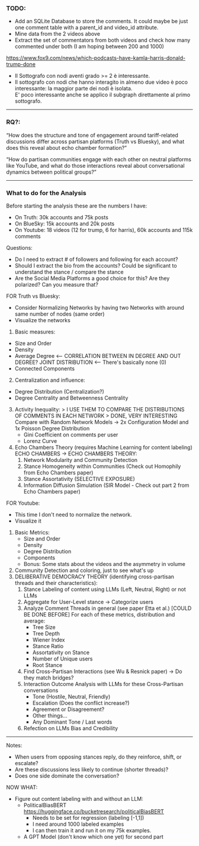 ### TODO:
* Add an SQLite Database to store the comments. It could maybe be just one comment table with a parent_id and video_id attribute.
* Mine data from the 2 videos above
* Extract the set of commentators from both videos and check how many commented under both (I am hoping between 200 and 1000)


https://www.fox9.com/news/which-podcasts-have-kamla-harris-donald-trump-done

* Il Sottografo con nodi aventi grado >= 2 è interessante.
* Il sottografo con nodi che hanno interagito in almeno due video è poco interessante: la maggior parte dei nodi è isolata.   
  E' poco interessante anche se applico il subgraph direttamente al primo sottografo.

------------------------

### RQ?:

“How does the structure and tone of engagement around tariff-related discussions differ across partisan platforms 
(Truth vs Bluesky), and what does this reveal about echo chamber formation?”

“How do partisan communities engage with each other on neutral platforms like YouTube, and what 
do those interactions reveal about conversational dynamics between political groups?”

------------------------

### What to do for the Analysis

Before starting the analysis these are the numbers I have:
- On Truth: 30k accounts and 75k posts
- On BlueSky: 15k accounts and 20k posts
- On Youtube: 18 videos (12 for trump, 6 for harris), 60k accounts and 115k comments

Questions: 
- Do I need to extract # of followers and following for each account?
- Should I extract the bio from the accounts? Could be significant to understand the stance / compare the stance
- Are the Social Media Platforms a good choice for this? Are they polarized? Can you measure that?


FOR Truth vs Bluesky:

- Consider Normalizing Networks by having two Networks with around same number of nodes (same order)
- Visualize the networks
1. Basic measures:
  - Size and Order
  - Density
  - Average Degree <-- CORRELATION BETWEEN IN DEGREE AND OUT DEGREE? JOINT DISTRIBUTION <-- There's basically none (0)
  - Connected Components
2. Centralization and influence:
  - Degree Distribution (Centralization?)
  - Degree Centrality and Betweenness Centrality
3. Activity Inequality: > I USE THEM TO COMPARE THE DISTRIBUTIONS OF COMMENTS IN EACH NETWORK > DONE, VERY INTERESTING
  Compare with Random Network Models -> 2x Configuration Model and 1x Poisson Degree Distribution
    - Gini Coefficient on comments per user
    - Lorenz Curve
4. Echo Chambers Theory (requires Machine Learning for content labeling)
ECHO CHAMBERS -> ECHO CHAMBERS THEORY:
   1. Network Modularity and Community Detection
   2. Stance Homogeneity within Communities (Check out Homophily from Echo Chambers paper)
   3. Stance Assortativity (SELECTIVE EXPOSURE)
   4. Information Diffusion Simulation (SIR Model - Check out part 2 from Echo Chambers paper)



FOR Youtube:
- This time I don't need to normalize the network.
- Visualize it
1. Basic Metrics:
   - Size and Order
   - Density
   - Degree Distribution
   - Components
   - Bonus: Some stats about the videos and the asymmetry in volume
2. Community Detection and coloring, just to see what's up
3. DELIBERATIVE DEMOCRACY THEORY (identifying cross-partisan threads and their characteristics):
   1. Stance Labeling of content using LLMs (Left, Neutral, Right) or not LLMs
   2. Aggregate for User-Level stance -> Categorize users
   3. Analyze Comment Threads in general (see paper Etta et al.) [COULD BE DONE BEFORE]
      For each of these metrics, distribution and average:
      - Tree Size
      - Tree Depth
      - Wiener Index
      - Stance Ratio 
      - Assortativity on Stance
      - Number of Unique users
      - Root Stance
   4. Find Cross-Partisan Interactions (see Wu & Resnick paper) -> Do they match bridges?
   5. Interaction Outcome Analysis with LLMs for these Cross-Partisan conversations
      - Tone (Hostile, Neutral, Friendly)
      - Escalation (Does the conflict increase?)
      - Agreement or Disagreement?
      - Other things...
      - Any Dominant Tone / Last words
   6. Refection on LLMs Bias and Credibility

    
------------------------

Notes:
- When users from opposing stances reply, do they reinforce, shift, or escalate?
- Are these discussions less likely to continue (shorter threads)?
- Does one side dominate the conversation?

NOW WHAT:
- Figure out content labeling with and without an LLM:
  - PoliticalBiasBERT https://huggingface.co/bucketresearch/politicalBiasBERT
    - Needs to be set for regression (labeling [-1,1])
    - I need around 1000 labeled examples
    - I can then train it and run it on my 75k examples.
  - A GPT Model (don't know which one yet) for second part
